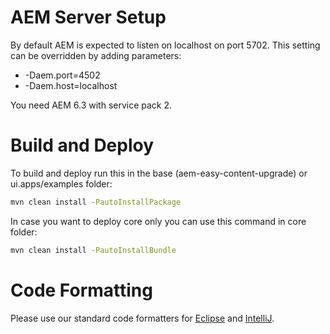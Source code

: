 # AEM Server Setup

By default AEM is expected to listen on localhost on port 5702. This setting can be overridden by adding parameters:
* -Daem.port=4502
* -Daem.host=localhost

You need AEM 6.3 with service pack 2.

# Build and Deploy

To build and deploy run this in the base (aem-easy-content-upgrade) or ui.apps/examples folder:

```bash
mvn clean install -PautoInstallPackage
```

In case you want to deploy core only you can use this command in core folder:

```bash
mvn clean install -PautoInstallBundle
```


# Code Formatting

Please use our standard code formatters for [Eclipse](formatter/eclipse-aecu.xml)
and [IntelliJ](formatter/intellij-aecu.xml).
